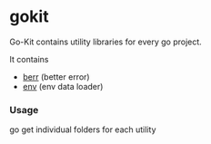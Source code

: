 # gokit

Go-Kit contains utility libraries for every go project. 

It contains 

- [berr](https://github.com/anuragsarkar97/gokit/berr) (better error) 
- [env](https://github.com/anuragsarkar97/gokit/env) (env data loader)


### Usage 

go get individual folders for each utility 
